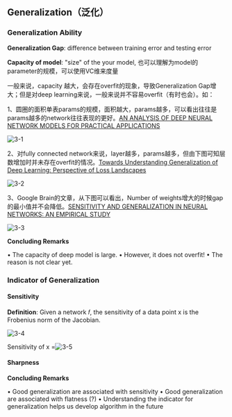 ## Generalization（泛化）

### Generalization Ability

**Generalization Gap**:  difference between training error and testing error

**Capacity of model**: "size" of the your model, 也可以理解为model的parameter的规模，可以使用VC维来度量

一般来说，capacity 越大，会存在overfit的现象，导致Generalization Gap增大；但是对deep learning来说，一般来说并不容易overfit（有时也会）。如：

1、圆圈的面积单表params的规模，面积越大，params越多，可以看出往往是params越多的network往往表现的更好。[AN ANALYSIS OF DEEP NEURAL NETWORK MODELS FOR PRACTICAL APPLICATIONS](https://arxiv.org/pdf/1605.07678.pdf)

![3-1](/home/MLDS_notebook/assets/3-1.png)

2、对fully connected network来说，layer越多，params越多，但由下图可知层数增加时并未存在overfit的情况。[Towards Understanding Generalization of Deep Learning: Perspective of Loss Landscapes](https://arxiv.org/pdf/1706.10239.pdf)

![3-2](/home/MLDS_notebook/assets/3-2.png)

3、Google Brain的文章，从下图可以看出，Number of weights增大的时候gap的最小值并不会降低。[SENSITIVITY AND GENERALIZATION IN NEURAL NETWORKS: AN EMPIRICAL STUDY](https://arxiv.org/pdf/1802.08760.pdf)

![3-3](/home/MLDS_notebook/assets/3-3.png)

**Concluding Remarks**

• The capacity of deep model is large.
• However, it does not overfit!
• The reason is not clear yet.

### Indicator of Generalization

#### Sensitivity

**Definition**: Given a network 𝑓, the sensitivity of a data point x is the Frobenius norm of the Jacobian.

![3-4](/home/MLDS_notebook/assets/3-4.png)

Sensitivity of x =![3-5](/home/MLDS_notebook/assets/3-5.png)

#### Sharpness

**Concluding Remarks**

• Good generalization are associated with sensitivity
• Good generalization are associated with flatness (?)
• Understanding the indicator for generalization helps us develop algorithm in the future
